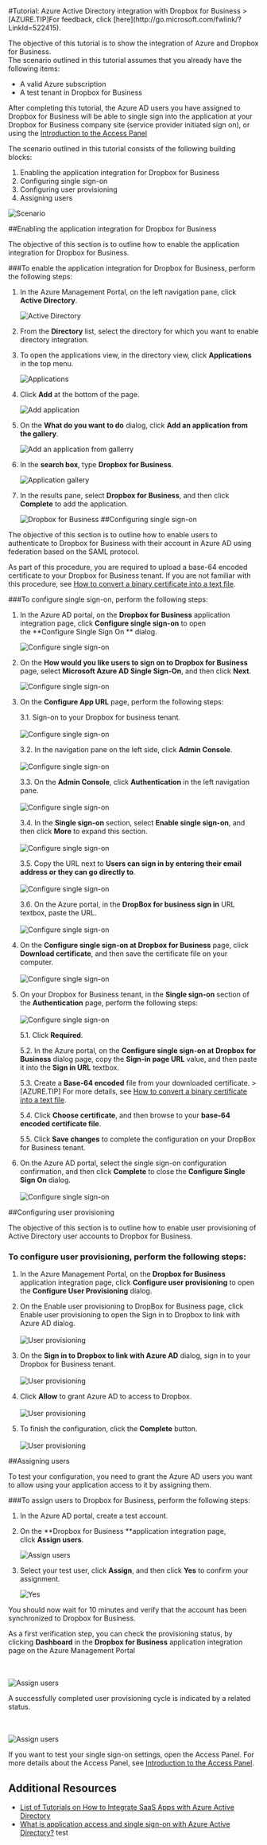 <properties pageTitle="Tutorial: Azure Active Directory integration with Dropbox for Business | Microsoft Azure" description="Learn how to use Dropbox for Business with Azure Active Directory to enable single sign-on, automated provisioning, and more!." services="active-directory" authors="MarkusVi"  documentationCenter="na" manager="stevenpo"/>
<tags ms.service="active-directory" ms.devlang="na" ms.topic="article" ms.tgt_pltfrm="na" ms.workload="identity" ms.date="08/01/2015" ms.author="markvi" />
#Tutorial: Azure Active Directory integration with Dropbox for Business
>[AZURE.TIP]For feedback, click [here](http://go.microsoft.com/fwlink/?LinkId=522415).
  
The objective of this tutorial is to show the integration of Azure and Dropbox for Business.  
The scenario outlined in this tutorial assumes that you already have the following items:

-   A valid Azure subscription
-   A test tenant in Dropbox for Business
  
After completing this tutorial, the Azure AD users you have assigned to Dropbox for Business will be able to single sign into the application at your Dropbox for Business company site (service provider initiated sign on), or using the [Introduction to the Access Panel](active-directory-saas-access-panel-introduction.md)
  
The scenario outlined in this tutorial consists of the following building blocks:

1.  Enabling the application integration for Dropbox for Business
2.  Configuring single sign-on
3.  Configuring user provisioning
4.  Assigning users

![Scenario](./media/active-directory-saas-dropboxforbusiness-tutorial/IC769508.png "Scenario")



##Enabling the application integration for Dropbox for Business
  
The objective of this section is to outline how to enable the application integration for Dropbox for Business.

###To enable the application integration for Dropbox for Business, perform the following steps:

1.  In the Azure Management Portal, on the left navigation pane, click **Active Directory**.

    ![Active Directory](./media/active-directory-saas-dropboxforbusiness-tutorial/IC700993.png "Active Directory")

2.  From the **Directory** list, select the directory for which you want to enable directory integration.

3.  To open the applications view, in the directory view, click **Applications** in the top menu.

    ![Applications](./media/active-directory-saas-dropboxforbusiness-tutorial/IC700994.png "Applications")

4.  Click **Add** at the bottom of the page.

    ![Add application](./media/active-directory-saas-dropboxforbusiness-tutorial/IC749321.png "Add application")

5.  On the **What do you want to do** dialog, click **Add an application from the gallery**.

    ![Add an application from gallerry](./media/active-directory-saas-dropboxforbusiness-tutorial/IC749322.png "Add an application from gallerry")

6.  In the **search box**, type **Dropbox for Business**.

    ![Application gallery](./media/active-directory-saas-dropboxforbusiness-tutorial/IC701010.png "Application gallery")

7.  In the results pane, select **Dropbox for Business**, and then click **Complete** to add the application.

    ![Dropbox for Business](./media/active-directory-saas-dropboxforbusiness-tutorial/IC701011.png "Dropbox for Business")
##Configuring single sign-on
  
The objective of this section is to outline how to enable users to authenticate to Dropbox for Business with their account in Azure AD using federation based on the SAML protocol.

As part of this procedure, you are required to upload a base-64 encoded certificate to your Dropbox for Business tenant. If you are not familiar with this procedure, see [How to convert a binary certificate into a text file](http://youtu.be/PlgrzUZ-Y1o).

###To configure single sign-on, perform the following steps:

1.  In the Azure AD portal, on the **Dropbox for Business** application integration page, click **Configure single sign-on** to open the **Configure Single Sign On ** dialog.

    ![Configure single sign-on](./media/active-directory-saas-dropboxforbusiness-tutorial/IC749323.png "Configure single sign-on")

2.  On the **How would you like users to sign on to Dropbox for Business** page, select **Microsoft Azure AD Single Sign-On**, and then click **Next**.

    ![Configure single sign-on](./media/active-directory-saas-dropboxforbusiness-tutorial/IC749327.png "Configure single sign-on")

3.  On the **Configure App URL** page, perform the following steps:

     3.1. Sign-on to your Dropbox for business tenant. <br><br>  ![Configure single sign-on](./media/active-directory-saas-dropboxforbusiness-tutorial/IC769509.png "Configure single sign-on")

     3.2. In the navigation pane on the left side, click **Admin Console**. <br><br>  ![Configure single sign-on](./media/active-directory-saas-dropboxforbusiness-tutorial/IC769510.png "Configure single sign-on")

     3.3. On the **Admin Console**, click **Authentication** in the left navigation pane. <br><br>  ![Configure single sign-on](./media/active-directory-saas-dropboxforbusiness-tutorial/IC769511.png "Configure single sign-on")

     3.4. In the **Single sign-on** section, select **Enable single sign-on**, and then click **More** to expand this section.  <br><br>  ![Configure single sign-on](./media/active-directory-saas-dropboxforbusiness-tutorial/IC769512.png "Configure single sign-on")

     3.5. Copy the URL next to **Users can sign in by entering their email address or they can go directly to**. <br><br>  ![Configure single sign-on](./media/active-directory-saas-dropboxforbusiness-tutorial/IC769513.png "Configure single sign-on")

     3.6. On the Azure portal, in the **DropBox for business sign in** URL textbox, paste the URL. <br><br>  ![Configure single sign-on](./media/active-directory-saas-dropboxforbusiness-tutorial/IC769514.png "Configure single sign-on")  



4. On the **Configure single sign-on at Dropbox for Business** page, click **Download certificate**, and then save the certificate file on your computer.  <br><br>  ![Configure single sign-on](./media/active-directory-saas-dropboxforbusiness-tutorial/IC769515.png "Configure single sign-on")


5. On your Dropbox for Business tenant, in the **Single sign-on** section of the **Authentication** page, perform the following steps: <br><br>  ![Configure single sign-on](./media/active-directory-saas-dropboxforbusiness-tutorial/IC769516.png "Configure single sign-on")

     5.1. Click **Required**.

     5.2. In the Azure portal, on the **Configure single sign-on at Dropbox for Business** dialog page, copy the **Sign-in page URL** value, and then paste it into the **Sign in URL** textbox.


     5.3. Create a **Base-64 encoded** file from your downloaded certificate. > [AZURE.TIP] For more details, see [How to convert a binary certificate into a text file](http://youtu.be/PlgrzUZ-Y1o).


     5.4. Click **Choose certificate**, and then browse to your **base-64 encoded certificate file**.


     5.5. Click **Save changes** to complete the configuration on your DropBox for Business tenant.


6. On the Azure AD portal, select the single sign-on configuration confirmation, and then click **Complete** to close the **Configure Single Sign On** dialog. <br><br>  ![Configure single sign-on](./media/active-directory-saas-dropboxforbusiness-tutorial/IC749329.png "Configure single sign-on")





##Configuring user provisioning
  
The objective of this section is to outline how to enable user provisioning of Active Directory user accounts to Dropbox for Business.


### To configure user provisioning, perform the following steps:

1. In the Azure Management Portal, on the **Dropbox for Business** application integration page, click **Configure user provisioning** to open the **Configure User Provisioning** dialog.

2. On the Enable user provisioning to DropBox for Business page, click Enable user provisioning to open the Sign in to Dropbox to link with Azure AD dialog.  <br><br> ![User provisioning](./media/active-directory-saas-dropboxforbusiness-tutorial/IC769517.png "User provisioning")

3. On the **Sign in to Dropbox to link with Azure AD** dialog, sign in to your Dropbox for Business tenant. <br><br> ![User provisioning](./media/active-directory-saas-dropboxforbusiness-tutorial/IC769518.png "User provisioning")



4. Click **Allow** to grant Azure AD to access to Dropbox. <br><br> ![User provisioning](./media/active-directory-saas-dropboxforbusiness-tutorial/IC769519.png "User provisioning")



5. To finish the configuration, click the **Complete** button.  <br><br> ![User provisioning](./media/active-directory-saas-dropboxforbusiness-tutorial/IC769520.png "User provisioning")




##Assigning users
  
To test your configuration, you need to grant the Azure AD users you want to allow using your application access to it by assigning them.

###To assign users to Dropbox for Business, perform the following steps:

1.  In the Azure AD portal, create a test account.

2.  On the **Dropbox for Business **application integration page, click **Assign users**.

    ![Assign users](./media/active-directory-saas-dropboxforbusiness-tutorial/IC769521.png "Assign users")

3.  Select your test user, click **Assign**, and then click **Yes** to confirm your assignment.

    ![Yes](./media/active-directory-saas-dropboxforbusiness-tutorial/IC767830.png "Yes")
  


You should now wait for 10 minutes and verify that the account has been synchronized to Dropbox for Business.

As a first verification step, you can check the provisioning status, by clicking **Dashboard** in the **Dropbox for Business** application integration page on the Azure Management Portal

<br><br>  ![Assign users](./media/active-directory-saas-dropboxforbusiness-tutorial/IC769522.png "Assign users")


A successfully completed user provisioning cycle is indicated by a related status.

<br><br>  ![Assign users](./media/active-directory-saas-dropboxforbusiness-tutorial/IC769523.png "Assign users")


If you want to test your single sign-on settings, open the Access Panel.
For more details about the Access Panel, see [Introduction to the Access Panel](active-directory-saas-access-panel-introduction.md).




## Additional Resources

* [List of Tutorials on How to Integrate SaaS Apps with Azure Active Directory](active-directory-saas-tutorial-list.md)
* [What is application access and single sign-on with Azure Active Directory?](active-directory-appssoaccess-whatis.md)
test
